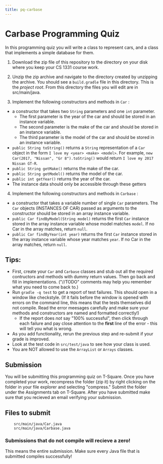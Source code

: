 ```yaml
---
title: pq-carbase
---
```


# Carbase Programming Quiz

In this programming quiz you will write a class to represent cars, and a class that implements a simple database for them.

1. Download the zip file of this repository to the directory on your disk where you keep your CS 1331 course work.

2. Unzip the zip archive and navigate to the directory created by unzipping the archive. You should see a ``build.gradle`` file in this directory. This is the *project root*. From this directory the files you will edit are in src/main/java.

3. Implement the following constructors and methods in ``Car`` :

  - a constructor that takes two ``String`` parameters and one ``int`` parameter.
    - The first parameter is the year of the car and should be stored in an instance variable.
    - The second parameter is the make of the car and should be stored in an instance variable.
    - The third parameter is the model of the car and should be stored in an instance variable.
  - ``public String toString()`` returns a ``String`` representation of a ``Car`` object in the form ``I love my <year> <make> <model>``. For example, ``new Car(2017, "Nissan", "Gr 8").toString()`` would return ``I love my 2017 Nissan GT-R``.
  - ``public String getMake()`` returns the make of the car.
  - ``public String getModel()`` returns the model of the car.
  - ``public int getYear()`` returns the year of the car.
  - The instance data should only be accessible through these getters

4. Implement the following constructors and methods in ``Carbase`` :

  - a constructor that takes a variable number of single ``Car`` parameters. The ``Car`` objects (INSTANCES OF CAR) passed as arguments to the constructor should be stored in an array instance variable.
  - ``public Car findByModel(String model)`` returns the first ``Car`` instance stored in the array instance variable whose model matches ``model``. If no Car in the array matches, return ``null``.
  - ``public Car findByYear(int year)`` returns the first ``Car`` instance stored in the array instance variable whose year matches ``year``. If no Car in the array matches, return ``null``.

## Tips:

- First, create your ``Car`` and ``Carbase`` classes and stub out all the required contructors and methods with dummy return values. Then go back and fill in implementations. ("//TODO" comments may help you remember what you need to come back to.)
- Run ``gradle -q test`` to get a report of test failures. This should open in a window like checkstyle. (If it fails before the window is opened with errors on the command line, this means that the tests themselves did not compile. Read the error meesages carefully and make sure your methods and constructors are named and formatted correctly!)
  - If the report does *not* say "100% successful", then click through each failure and pay close attention to the **first** line of the error - this will tell you what is wrong.
- As you add functionality, rerun the previous step and re-submit if your grade is improved.
- Look at the test code in ``src/test/java`` to see how your class is used.
- You are NOT allowed to use the ``ArrayList`` or ``Arrays`` classes.

## Submission

You will be submitting this programming quiz on T-Square. Once you have completed your work, recompress the folder (zip it) by right clicking on the folder in your file explorer and selecting "compress."  Submit the folder under the Assignments tab on T-Square.
After you have submitted make sure that you recieved an email verifying your submission.


## Files to submit

        src/main/java/Car.java
        src/main/java/Carbase.java

### Submissions that do not compile will recieve a zero!
This means the entire submission. Make sure every Java file that is submitted compiles successfully!
